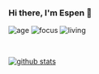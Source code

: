 ### Hi there, I'm Espen 👋

![age](https://img.shields.io/badge/kids-2-blue)
![focus](https://img.shields.io/badge/job-developer-pink)
![living](https://img.shields.io/badge/city-bergen-f31010)

<br />

[![github stats](https://github-readme-stats.vercel.app/api?username=xslemx&show_icons=true)](https://github.com/xslemx)
